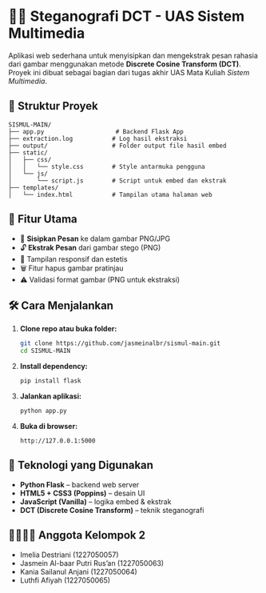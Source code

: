 # 🕵️‍♂️ Steganografi DCT - UAS Sistem Multimedia

Aplikasi web sederhana untuk menyisipkan dan mengekstrak pesan rahasia dari gambar menggunakan metode **Discrete Cosine Transform (DCT)**. Proyek ini dibuat sebagai bagian dari tugas akhir UAS Mata Kuliah *Sistem Multimedia*.

## 📁 Struktur Proyek

```
SISMUL-MAIN/
├── app.py                    # Backend Flask App
├── extraction.log           # Log hasil ekstraksi
├── output/                  # Folder output file hasil embed
├── static/
│   ├── css/
│   │   └── style.css        # Style antarmuka pengguna
│   └── js/
│       └── script.js        # Script untuk embed dan ekstrak
├── templates/
│   └── index.html           # Tampilan utama halaman web
```

## 🚀 Fitur Utama

- 🔐 **Sisipkan Pesan** ke dalam gambar PNG/JPG
- 🔓 **Ekstrak Pesan** dari gambar stego (PNG)
- 🎨 Tampilan responsif dan estetis
- 🗑️ Fitur hapus gambar pratinjau
- ⚠️ Validasi format gambar (PNG untuk ekstraksi)

## 🛠️ Cara Menjalankan

1. **Clone repo atau buka folder:**
   ```bash
   git clone https://github.com/jasmeinalbr/sismul-main.git
   cd SISMUL-MAIN
   ```

2. **Install dependency:**
   ```bash
   pip install flask
   ```

3. **Jalankan aplikasi:**
   ```bash
   python app.py
   ```

4. **Buka di browser:**
   ```
   http://127.0.0.1:5000
   ```

## 🧠 Teknologi yang Digunakan

- **Python Flask** – backend web server
- **HTML5 + CSS3 (Poppins)** – desain UI
- **JavaScript (Vanilla)** – logika embed & ekstrak
- **DCT (Discrete Cosine Transform)** – teknik steganografi

## 👨‍👩‍👧‍👦 Anggota Kelompok 2

- Imelia Destriani (1227050057)  
- Jasmein Al-baar Putri Rus’an (1227050063)  
- Kania Sailanul Anjani (1227050064)  
- Luthfi Afiyah (1227050065)  